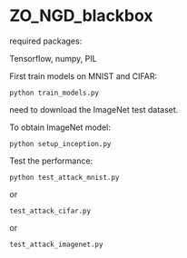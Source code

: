 # ZO_NGD_blackbox

required packages:

Tensorflow, numpy, PIL



First train models on MNIST and CIFAR:
```
python train_models.py
```

need to download the ImageNet test dataset. 

To obtain ImageNet model:
```
python setup_inception.py
```


Test the performance:
```
python test_attack_mnist.py 
```
or 
```
test_attack_cifar.py 
```
or 
```
test_attack_imagenet.py
```
